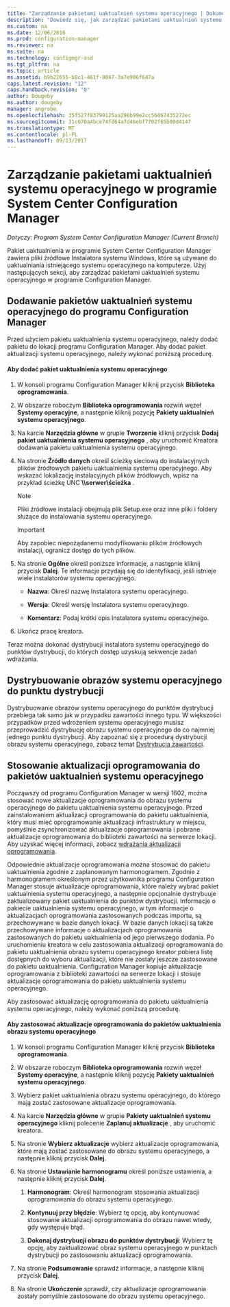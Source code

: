 ```yaml
---
title: "Zarządzanie pakietami uaktualnień systemu operacyjnego | Dokumentacja firmy Microsoft"
description: "Dowiedz się, jak zarządzać pakietami uaktualnień systemu operacyjnego w programie System Center Configuration Manager."
ms.custom: na
ms.date: 12/06/2016
ms.prod: configuration-manager
ms.reviewer: na
ms.suite: na
ms.technology: configmgr-osd
ms.tgt_pltfrm: na
ms.topic: article
ms.assetid: b9b22655-b8c1-461f-8047-3a7e906f647a
caps.latest.revision: "12"
caps.handback.revision: "0"
author: Dougeby
ms.author: dougeby
manager: angrobe
ms.openlocfilehash: 35f527f83799125aa298b99e2cc56867435272ec
ms.sourcegitcommit: 31c670a4bce74fd64a7d46ebf7702f65b80d4147
ms.translationtype: MT
ms.contentlocale: pl-PL
ms.lasthandoff: 09/13/2017
---
```

# <a name="manage-operating-system-upgrade-packages-with-system-center-configuration-manager"></a>Zarządzanie pakietami uaktualnień systemu operacyjnego w programie System Center Configuration Manager

*Dotyczy: Program System Center Configuration Manager (Current Branch)*

Pakiet uaktualnienia w programie System Center Configuration Manager zawiera pliki źródłowe Instalatora systemu Windows, które są używane do uaktualniania istniejącego systemu operacyjnego na komputerze. Użyj następujących sekcji, aby zarządzać pakietami uaktualnień systemu operacyjnego w programie Configuration Manager.

##  <a name="BKMK_AddOSUpgradePkgs"></a> Dodawanie pakietów uaktualnień systemu operacyjnego do programu Configuration Manager  
 Przed użyciem pakietu uaktualnienia systemu operacyjnego, należy dodać pakietu do lokacji programu Configuration Manager. Aby dodać pakiet aktualizacji systemu operacyjnego, należy wykonać poniższą procedurę.  

#### <a name="to-add-an-operating-system-upgrade-package"></a>Aby dodać pakiet uaktualnienia systemu operacyjnego  

1.  W konsoli programu Configuration Manager kliknij przycisk **Biblioteka oprogramowania**.  

2.  W obszarze roboczym **Biblioteka oprogramowania** rozwiń węzeł **Systemy operacyjne**, a następnie kliknij pozycję **Pakiety uaktualnień systemu operacyjnego**.  

3.  Na karcie **Narzędzia główne** w grupie **Tworzenie** kliknij przycisk **Dodaj pakiet uaktualnienia systemu operacyjnego** , aby uruchomić Kreatora dodawania pakietu uaktualnienia systemu operacyjnego.  

4.  Na stronie **Źródło danych** określ ścieżkę sieciową do instalacyjnych plików źródłowych pakietu uaktualnienia systemu operacyjnego. Aby wskazać lokalizację instalacyjnych plików źródłowych, wpisz na przykład ścieżkę UNC **\\\serwer\ścieżka** .  

    > [!NOTE]  
    >  Pliki źródłowe instalacji obejmują plik Setup.exe oraz inne pliki i foldery służące do instalowania systemu operacyjnego.  

    > [!IMPORTANT]  
    >  Aby zapobiec niepożądanemu modyfikowaniu plików źródłowych instalacji, ogranicz dostęp do tych plików.  

5.  Na stronie **Ogólne** określ poniższe informacje, a następnie kliknij przycisk **Dalej**. Te informacje przydają się do identyfikacji, jeśli istnieje wiele instalatorów systemu operacyjnego.  

    -   **Nazwa**: Określ nazwę Instalatora systemu operacyjnego.  

    -   **Wersja**: Określ wersję Instalatora systemu operacyjnego.  

    -   **Komentarz**: Podaj krótki opis Instalatora systemu operacyjnego.  

6.  Ukończ pracę kreatora.  

 Teraz można dokonać dystrybucji instalatora systemu operacyjnego do punktów dystrybucji, do których dostęp uzyskują sekwencje zadań wdrażania.  

##  <a name="BKMK_DistributeBootImages"></a> Dystrybuowanie obrazów systemu operacyjnego do punktu dystrybucji  
 Dystrybuowanie obrazów systemu operacyjnego do punktów dystrybucji przebiega tak samo jak w przypadku zawartości innego typu. W większości przypadków przed wdrożeniem systemu operacyjnego musisz przeprowadzić dystrybucję obrazu systemu operacyjnego do co najmniej jednego punktu dystrybucji. Aby zapoznać się z procedurą dystrybucji obrazu systemu operacyjnego, zobacz temat [Dystrybucja zawartości](../../core/servers/deploy/configure/deploy-and-manage-content.md#bkmk_distribute).  

##  <a name="BKMK_OSUpgradePkgApplyUpdates"></a> Stosowanie aktualizacji oprogramowania do pakietów uaktualnień systemu operacyjnego  
 Począwszy od programu Configuration Manager w wersji 1602, można stosować nowe aktualizacje oprogramowania do obrazu systemu operacyjnego do pakietu uaktualnienia systemu operacyjnego. Przed zainstalowaniem aktualizacji oprogramowania do pakietu uaktualnienia, który musi mieć oprogramowanie aktualizacji infrastruktury w miejscu, pomyślnie zsynchronizować aktualizacje oprogramowania i pobrane aktualizacje oprogramowania do biblioteki zawartości na serwerze lokacji. Aby uzyskać więcej informacji, zobacz [wdrażania aktualizacji oprogramowania](../../sum/deploy-use/deploy-software-updates.md).  

 Odpowiednie aktualizacje oprogramowania można stosować do pakietu uaktualnienia zgodnie z zaplanowanym harmonogramem. Zgodnie z harmonogramem określonym przez użytkownika programu Configuration Manager stosuje aktualizacje oprogramowania, które należy wybrać pakiet uaktualnienia systemu operacyjnego, a następnie opcjonalnie dystrybuuje zaktualizowany pakiet uaktualnienia do punktów dystrybucji. Informacje o pakiecie uaktualnienia systemu operacyjnego, w tym informacje o aktualizacjach oprogramowania zastosowanych podczas importu, są przechowywane w bazie danych lokacji. W bazie danych lokacji są także przechowywane informacje o aktualizacjach oprogramowania zastosowanych do pakietu uaktualnienia od jego pierwszego dodania. Po uruchomieniu kreatora w celu zastosowania aktualizacji oprogramowania do pakietu uaktualnienia obrazu systemu operacyjnego kreator pobiera listę dostępnych do wyboru aktualizacji, które nie zostały jeszcze zastosowane do pakietu uaktualnienia. Configuration Manager kopiuje aktualizacje oprogramowania z biblioteki zawartości na serwerze lokacji i stosuje aktualizacje oprogramowania do pakietu uaktualnienia systemu operacyjnego.  

 Aby zastosować aktualizację oprogramowania do pakietu uaktualnienia systemu operacyjnego, należy wykonać poniższą procedurę.  

#### <a name="to-apply-software-updates-to-an-operating-system-upgrade-package"></a>Aby zastosować aktualizacje oprogramowania do pakietów uaktualnienia obrazu systemu operacyjnego  

1.  W konsoli programu Configuration Manager kliknij przycisk **Biblioteka oprogramowania**.  

2.  W obszarze roboczym **Biblioteka oprogramowania** rozwiń węzeł **Systemy operacyjne**, a następnie kliknij pozycję **Pakiety uaktualnień systemu operacyjnego**.  

3.  Wybierz pakiet uaktualnienia obrazu systemu operacyjnego, do którego mają zostać zastosowane aktualizacje oprogramowania.  

4.  Na karcie **Narzędzia główne** w grupie **Pakiety uaktualnień systemu operacyjnego** kliknij polecenie **Zaplanuj aktualizacje** , aby uruchomić kreatora.  

5.  Na stronie **Wybierz aktualizacje** wybierz aktualizacje oprogramowania, które mają zostać zastosowane do obrazu systemu operacyjnego, a następnie kliknij przycisk **Dalej**.  

6.  Na stronie **Ustawianie harmonogramu** określ poniższe ustawienia, a następnie kliknij przycisk **Dalej**.  

    1.  **Harmonogram**: Określ harmonogram stosowania aktualizacji oprogramowania do obrazu systemu operacyjnego.  

    2.  **Kontynuuj przy błędzie**:  Wybierz tę opcję, aby kontynuować stosowanie aktualizacji oprogramowania do obrazu nawet wtedy, gdy występuje błąd.  

    3.  **Dokonaj dystrybucji obrazu do punktów dystrybucji**: Wybierz tę opcję, aby zaktualizować obraz systemu operacyjnego w punktach dystrybucji po zastosowaniu aktualizacji oprogramowania.  

7.  Na stronie **Podsumowanie** sprawdź informacje, a następnie kliknij przycisk **Dalej**.  

8.  Na stronie **Ukończenie** sprawdź, czy aktualizacje oprogramowania zostały pomyślnie zastosowane do obrazu systemu operacyjnego.  
